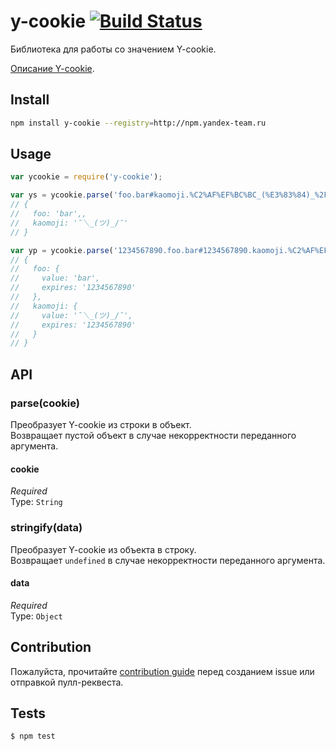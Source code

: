 # y-cookie [![Build Status](https://drone.yandex-team.ru/api/badges/maxpon/y-cookie/status.svg?branch=master&style=flat)](https://drone.yandex-team.ru/maxpon/y-cookie)

Библиотека для работы со значением Y-cookie.

[Описание Y-cookie](https://wiki.yandex-team.ru/cookies/y/).

## Install

```bash
npm install y-cookie --registry=http://npm.yandex-team.ru
```

## Usage

```js
var ycookie = require('y-cookie');

var ys = ycookie.parse('foo.bar#kaomoji.%C2%AF%EF%BC%BC_(%E3%83%84)_%2F%C2%AF')
// {
//   foo: 'bar',,
//   kaomoji: '¯＼_(ツ)_/¯'
// }

var yp = ycookie.parse('1234567890.foo.bar#1234567890.kaomoji.%C2%AF%EF%BC%BC_(%E3%83%84)_%2F%C2%AF')
// {
//   foo: {
//     value: 'bar',
//     expires: '1234567890'
//   },
//   kaomoji: {
//     value: '¯＼_(ツ)_/¯',
//     expires: '1234567890'
//   }
// }
```

## API

### parse(cookie)

Преобразует Y-cookie из строки в объект.  
Возвращает пустой объект в случае некорректности переданного аргумента.

#### cookie

*Required*  
Type: `String`

### stringify(data)

Преобразует Y-cookie из объекта в строку.  
Возвращает `undefined` в случае некорректности переданного аргумента.

#### data

*Required*  
Type: `Object`

## Contribution

Пожалуйста, прочитайте [contribution guide](/CONTRIBUTING.md) перед созданием issue или отправкой пулл-реквеста.

## Tests

```
$ npm test
```

